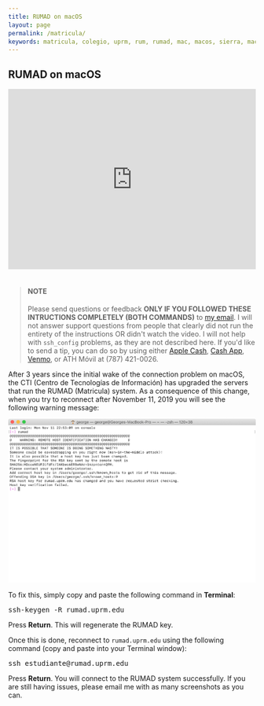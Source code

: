```yaml
---
title: RUMAD on macOS
layout: page
permalink: /matricula/
keywords: matricula, colegio, uprm, rum, rumad, mac, macos, sierra, macos sierra, high sierra, macos high sierra
---
```


## RUMAD on macOS

<div style="padding:72.78% 0 0 0;position:relative;"><iframe src="https://player.vimeo.com/video/387312010?title=0&byline=0&portrait=0" style="position:absolute;top:0;left:0;width:100%;height:100%;" frameborder="0" allow="autoplay; fullscreen" allowfullscreen></iframe></div><script src="https://player.vimeo.com/api/player.js"></script>

<br>

<blockquote><h4>NOTE</h4>Please send questions or feedback <b>ONLY IF YOU FOLLOWED THESE INTRUCTIONS COMPLETELY (BOTH COMMANDS)</b> to <a href="mailto:{{ site.email }}">my email</a>. I will not answer support questions from people that clearly did not run the entirety of the instructions OR didn't watch the video. I will not help with <code>ssh_config</code> problems, as they are not described here. If you'd like to send a tip, you can do so by using either <a href="https://support.apple.com/apple-cash">Apple Cash</a>, <a href="http://cash.app/$georgeperezmarrero">Cash App</a>, <a href="https://www.venmo.com/georgeperez">Venmo</a>, or ATH M&oacute;vil at (787) 421-0026.</blockquote>

After 3 years since the initial wake of the connection problem on macOS, the CTI (Centro de Tecnolog&iacute;as de Informaci&oacute;n) has upgraded the servers that run the RUMAD (Matricula) system. As a consequence of this change, when you try to reconnect after November 11, 2019 you will see the following warning message:

[![RUMAD fingerprint](/assets/images/known_hosts_warning.png)](/assets/images/known_hosts_warning.png)

To fix this, simply copy and paste the following command in **Terminal**:

<pre class="code-snippet">ssh-keygen -R rumad.uprm.edu</pre>

Press **Return**. This will regenerate the RUMAD key.

Once this is done, reconnect to `rumad.uprm.edu` using the following command (copy and paste into your Terminal window):

<pre class="code-snippet">ssh estudiante@rumad.uprm.edu</pre>

Press **Return**. You will connect to the RUMAD system successfully. If you are still having issues, please email me with as many screenshots as you can.

<br>
